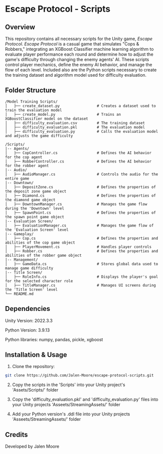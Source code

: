 # **Escape Protocol - Scripts**

## **Overview**
This repository contains all necessary scripts for the Unity game, *Escape Protocol*. *Escape Protocol* is a casual game that simulates "Cops & Robbers," integrating an XGBoost Classifier machine learning algorithm to evaluate player performance each round and determine how to adjust the game's difficulty through changing the enemy agents' AI. These scripts control player mechanics, define the enemy AI behavior, and manage the flow of each level. Included also are the Python scripts necessary to create the training dataset and algorithm model used for difficulty evaluation.

## **Folder Structure**
```plaintext
/Model Training Scripts/
│   ├── create_dataset.py                 # Creates a dataset used to train the evaluation model
│   ├── create_model.py                   # Trains an XGBoostClassifier model on the dataset
│   ├── difficulty_evaluation.csv         # The training dataset
│   ├── difficulty_evaluation.pkl         # The evaluation model
│   ├── difficulty_evaluation.py          # Calls the evaluation model and adjusts the game difficulty

/Scripts/
|-- Agents/
│   ├── CopController.cs                  # Defines the AI behavior for the cop agent
│   ├── RobberController.cs               # Defines the AI behavior for the robber agent
|-- Audio/
│   ├── AudioManager.cs                   # Controls the audio for the entire game
|-- Downtown/
│   ├── DepositZone.cs                    # Defines the properties of the deposit zone game object
│   ├── Diamond.cs                        # Defines the properties of the diamond game object
│   ├── DowntownManager.cs                # Manages the game flow during the 'Downtown' level
│   ├── SpawnPoint.cs                     # Defines the properties of the spawn point game object
|-- Evaluation Screen/
│   ├── EvaluationManager.cs              # Manages the game flow of the 'Evaluation Screen' level
|-- Gameplay/
│   ├── Cop.cs                            # Defines the properties and abilities of the cop game object
│   ├── PlayerMovement.cs                 # Handles player controls
│   ├── Robber.cs                         # Defines the properties and abilities of the robber game object
|-- Management/
│   ├── GameData.cs                       # Stores global data used to manage game difficulty
|-- Title Screen/
│   ├── RoleInfo.cs                       # Displays the player's goal for the selected character role
│   ├── TitleManager.cs                   # Manages UI screens during the 'Title Screen' level
└── README.md
```

## **Dependencies**
Unity Version: 2022.3.3

Python Version: 3.9.13 

Python libraries: numpy, pandas, pickle, xgboost

## **Installation & Usage**
1. Clone the repository:
```sh
git clone https://github.com/Jalen-Moore/escape-protocol-scripts.git
```

2. Copy the scripts in the 'Scripts' into your Unity project's 'Assets/Scripts/' folder

3. Copy the 'difficulty_evaluation.pkl' and 'difficulty_evaluation.py' files into your Unity projects 'Asseets/StreamingAssets/' folder

4. Add your Python version's .ddl file into your Unity projects 'Asseets/StreamingAssets/' folder

## **Credits**
Developed by Jalen Moore
